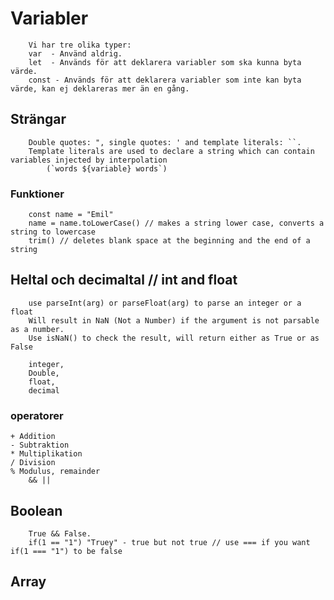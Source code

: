 # Variabler
```namn på en datatyp som lagrar data.
    Vi har tre olika typer:
    var  - Använd aldrig.
    let  - Används för att deklarera variabler som ska kunna byta värde. 
    const - Används för att deklarera variabler som inte kan byta värde, kan ej deklareras mer än en gång.
```

## Strängar
```namn på en datatyp som tar in text. Kan deklareras genom att använda:
    Double quotes: ", single quotes: ' and template literals: ``.
    Template literals are used to declare a string which can contain variables injected by interpolation 
        (`words ${variable} words`)
```

### Funktioner
```
    const name = "Emil"
    name = name.toLowerCase() // makes a string lower case, converts a string to lowercase
    trim() // deletes blank space at the beginning and the end of a string
```



## Heltal och decimaltal // int and float
```
    use parseInt(arg) or parseFloat(arg) to parse an integer or a float
    Will result in NaN (Not a Number) if the argument is not parsable as a number.
    Use isNaN() to check the result, will return either as True or as False

    integer, 
    Double, 
    float,
    decimal
```



### operatorer
```
+ Addition
- Subtraktion
* Multiplikation
/ Division
% Modulus, remainder
    && ||
```


## Boolean
```
    True && False.
    if(1 == "1") "Truey" - true but not true // use === if you want if(1 === "1") to be false
```

## Array
```

```